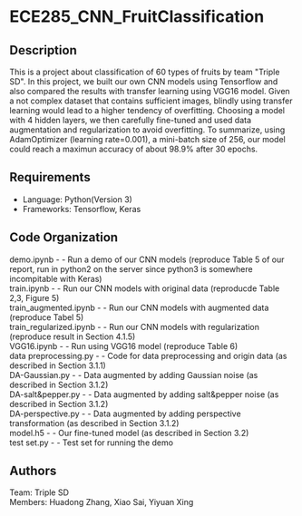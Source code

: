 # ECE285_CNN_FruitClassification
## Description
This is a project about classification of 60 types of fruits by team "Triple SD". In this project, we built our own CNN models using Tensorflow and also compared the results with transfer learning using VGG16 model. Given a not complex dataset that contains sufficient images, blindly using transfer learning would lead to a higher tendency of overfitting. Choosing a model with 4 hidden layers, we then carefully fine-tuned and used data augmentation and regularization to avoid overfitting. To summarize, using AdamOptimizer (learning rate=0.001), a mini-batch size of 256, our model could reach a maximun accuracy of about 98.9\% after 30 epochs.
## Requirements
* Language: Python(Version 3)
* Frameworks: Tensorflow, Keras
## Code Organization
demo.ipynb  - - Run a demo of our CNN models (reproduce Table 5 of our report, run in python2 on the server since python3 is somewhere incompitable with Keras) <br />
train.ipynb  - - Run our CNN models with original data (reproducde Table 2,3, Figure 5) <br />
train_augmented.ipynb  - - Run our CNN models with augmented data (reproduce Tabel 5) <br />
train_regularized.ipynb  - - Run our CNN models with regularization (reproduce result in Section 4.1.5) <br />
VGG16.ipynb  - - Run using VGG16 model (reproduce Table 6) <br />
data preprocessing.py  - - Code for data preprocessing and origin data (as described in Section 3.1.1) <br />
DA-Gaussian.py  - - Data augmented by adding Gaussian noise (as described in Section 3.1.2) <br /> 
DA-salt&pepper.py  - - Data augmented by adding salt&pepper noise (as described in Section 3.1.2) <br />
DA-perspective.py  - - Data augmented by adding perspective transformation (as described in Section 3.1.2) <br />
model.h5 - - Our fine-tuned model (as described in Section 3.2) <br />
test set.py - - Test set for running the demo <br />
## Authors
Team: Triple SD <br />
Members: Huadong Zhang, Xiao Sai, Yiyuan Xing
